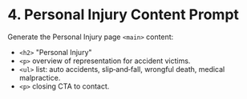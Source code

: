 <!--
File: prompts/4-content-personal-injury.md
Version: 1.0.0
Created: 2025-07-12
Modified: 2025-07-12
-->

# 4. Personal Injury Content Prompt

Generate the Personal Injury page `<main>` content:
- `<h2>` "Personal Injury"
- `<p>` overview of representation for accident victims.
- `<ul>` list: auto accidents, slip‑and‑fall, wrongful death, medical malpractice.
- `<p>` closing CTA to contact.

